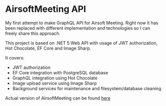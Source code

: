 # AirsoftMeeting API

My first attempt to make GraphQL API for Airsoft Meeting. Right now it has been replaced with different implementation and technologies so I can freely share this approach.

This project is based on .NET 5 Web API with usage of JWT authorization, Hot Chocolate, EF Core and Image Sharp.

It covers:

* JWT authorization
* EF Core integration with PostgreSQL database
* GraphQL integration using Hot Chocolate
* Image upload service using Image Sharp
* Background services for maintenance and filesystem/database cleaning

Actual version of AirsoftMeeting can be found [here](https://airsoftmeeting.pl)
